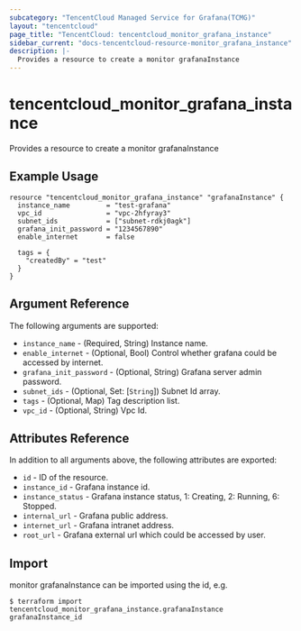 ```yaml
---
subcategory: "TencentCloud Managed Service for Grafana(TCMG)"
layout: "tencentcloud"
page_title: "TencentCloud: tencentcloud_monitor_grafana_instance"
sidebar_current: "docs-tencentcloud-resource-monitor_grafana_instance"
description: |-
  Provides a resource to create a monitor grafanaInstance
---
```


# tencentcloud_monitor_grafana_instance

Provides a resource to create a monitor grafanaInstance

## Example Usage

```hcl
resource "tencentcloud_monitor_grafana_instance" "grafanaInstance" {
  instance_name         = "test-grafana"
  vpc_id                = "vpc-2hfyray3"
  subnet_ids            = ["subnet-rdkj0agk"]
  grafana_init_password = "1234567890"
  enable_internet       = false

  tags = {
    "createdBy" = "test"
  }
}
```

## Argument Reference

The following arguments are supported:

* `instance_name` - (Required, String) Instance name.
* `enable_internet` - (Optional, Bool) Control whether grafana could be accessed by internet.
* `grafana_init_password` - (Optional, String) Grafana server admin password.
* `subnet_ids` - (Optional, Set: [`String`]) Subnet Id array.
* `tags` - (Optional, Map) Tag description list.
* `vpc_id` - (Optional, String) Vpc Id.

## Attributes Reference

In addition to all arguments above, the following attributes are exported:

* `id` - ID of the resource.
* `instance_id` - Grafana instance id.
* `instance_status` - Grafana instance status, 1: Creating, 2: Running, 6: Stopped.
* `internal_url` - Grafana public address.
* `internet_url` - Grafana intranet address.
* `root_url` - Grafana external url which could be accessed by user.


## Import

monitor grafanaInstance can be imported using the id, e.g.
```
$ terraform import tencentcloud_monitor_grafana_instance.grafanaInstance grafanaInstance_id
```

